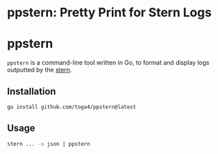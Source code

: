 # ppstern: Pretty Print for Stern Logs

# ppstern

`ppstern` is a command-line tool written in Go, to format and display logs outputted by the [stern](https://github.com/stern/stern).

## Installation

```bash
go install github.com/toga4/ppstern@latest
```

## Usage

```bash
stern ... -o json | ppstern
```
